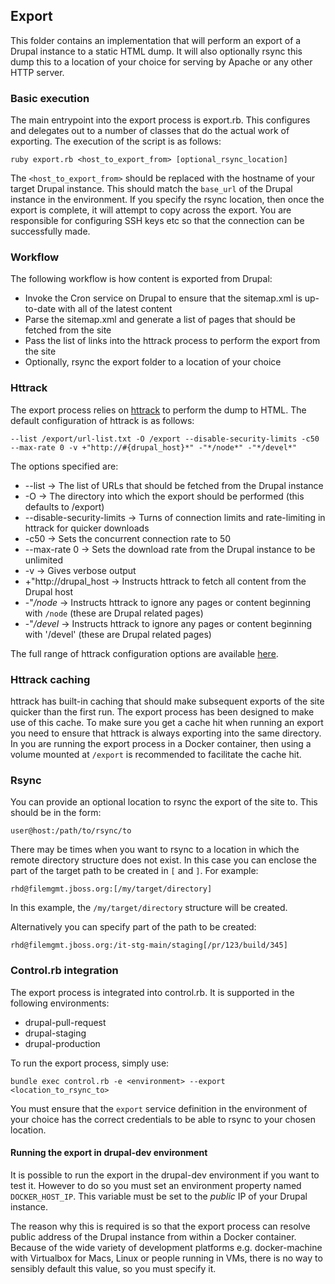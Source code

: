 ## Export

This folder contains an implementation that will perform an export of a Drupal instance to a static HTML dump. It will also optionally rsync this dump this to a location of your choice for serving by Apache or any
other HTTP server.

### Basic execution

The main entrypoint into the export process is export.rb. This configures and delegates out to a number of classes that do the actual work of exporting. The execution of the script is as follows:

```
ruby export.rb <host_to_export_from> [optional_rsync_location]
```

The `<host_to_export_from>` should be replaced with the hostname of your target Drupal instance. This should match the `base_url` of the Drupal instance in the environment. If you specify the rsync location, then once the
export is complete, it will attempt to copy across the export. You are responsible for configuring SSH keys etc so that the connection can be successfully made.

### Workflow

The following workflow is how content is exported from Drupal:

* Invoke the Cron service on Drupal to ensure that the sitemap.xml is up-to-date with all of the latest content
* Parse the sitemap.xml and generate a list of pages that should be fetched from the site
* Pass the list of links into the httrack process to perform the export from the site
* Optionally, rsync the export folder to a location of your choice

### Httrack

The export process relies on [httrack](https://www.httrack.com/) to perform the dump to HTML. The default configuration of httrack is as follows:

```
--list /export/url-list.txt -O /export --disable-security-limits -c50 --max-rate 0 -v +"http://#{drupal_host}*" -"*/node*" -"*/devel*"
```

The options specified are:

* --list -> The list of URLs that should be fetched from the Drupal instance
* -O -> The directory into which the export should be performed (this defaults to /export)
* --disable-security-limits -> Turns of connection limits and rate-limiting in httrack for quicker downloads
* -c50 -> Sets the concurrent connection rate to 50
* --max-rate 0 -> Sets the download rate from the Drupal instance to be unlimited
* -v -> Gives verbose output
* +"http://drupal_host -> Instructs httrack to fetch all content from the Drupal host
* -"*/node* -> Instructs httrack to ignore any pages or content beginning with `/node` (these are Drupal related pages)
* -"*/devel* -> Instructs httrack to ignore any pages or content beginning with '/devel' (these are Drupal related pages)


The full range of httrack configuration options are available [here](https://www.httrack.com/html/fcguide.html).

### Httrack caching

httrack has built-in caching that should make subsequent exports of the site quicker than the first run. The export process has been designed to make use of this cache. To make sure you get a cache hit when running an export
you need to ensure that httrack is always exporting into the same directory. In you are running the export process in a Docker container, then using a volume mounted at `/export` is recommended to facilitate the cache hit.

### Rsync

You can provide an optional location to rsync the export of the site to. This should be in the form:

`user@host:/path/to/rsync/to`

There may be times when you want to rsync to a location in which the remote directory structure does not exist. In this case you can enclose the part of the
target path to be created in `[` and `]`. For example:

```
rhd@filemgmt.jboss.org:[/my/target/directory]
```

In this example, the `/my/target/directory` structure will be created.

Alternatively you can specify part of the path to be created:

```
rhd@filemgmt.jboss.org:/it-stg-main/staging[/pr/123/build/345]
```

### Control.rb integration

The export process is integrated into control.rb. It is supported in the following environments:

* drupal-pull-request
* drupal-staging
* drupal-production

To run the export process, simply use:

```
bundle exec control.rb -e <environment> --export <location_to_rsync_to>
```

You must ensure that the `export` service definition in the environment of your choice has the correct credentials to be able to rsync to your chosen location.

#### Running the export in drupal-dev environment

It is possible to run the export in the drupal-dev environment if you want to test it. However to do so you must set an environment property named `DOCKER_HOST_IP`. This variable must be set to the *public* IP of your Drupal
instance.

The reason why this is required is so that the export process can resolve public address of the Drupal instance from within a Docker container. Because of the wide variety of development platforms e.g. docker-machine with Virtualbox for Macs,
Linux or people running in VMs, there is no way to sensibly default this value, so you must specify it. 
